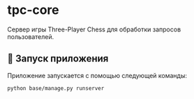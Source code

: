 # tpc-core

Сервер игры Three-Player Chess для обработки запросов пользователей.

## :pushpin: Запуск приложения

Приложение запускается с помощью следующей команды:

```
python base/manage.py runserver
```
